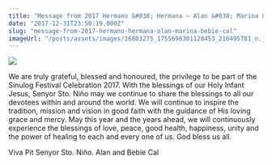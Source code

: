```yaml
---
title: "Message from 2017 Hermano &#038; Hermana – Alan &#038; Marina &#8216;Bebie' Cal"
date: "2017-12-31T23:50:19.000Z"
slug: "message-from-2017-hermano-hermana-alan-marina-bebie-cal"
imageUrl: "/posts/assets/images/26803275_1755698301128453_216495781_n.jpg"
---
```


![](https://i0.wp.com/santonino-nz.org/wp-content/uploads/2018/01/26803275_1755698301128453_216495781_n.jpg?resize=221%2C411)

We are truly grateful, blessed and honoured, the privilege to be part of the Sinulog Festival Celebration 2017. With the blessings of our Holy Infant Jesus, Senyor Sto. Niño may we continue to share the blessings to all our devotees within and around the world. We will continue to inspire the tradition, mission and vision in good faith with the guidance of His loving grace and mercy. May this year and the years ahead, we will continuously experience the blessings of love, peace, good health, happiness, unity and the power of healing to each and every one of us. God bless us all.

Viva Pit Senyor Sto. Niño. Alan and Bebie Cal